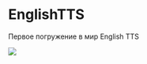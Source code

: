 # EnglishTTS

Первое погружение в мир English TTS

![](https://media.citizen.co.za/wp-content/uploads/2023/06/Deep-sea-mining.jpg)
